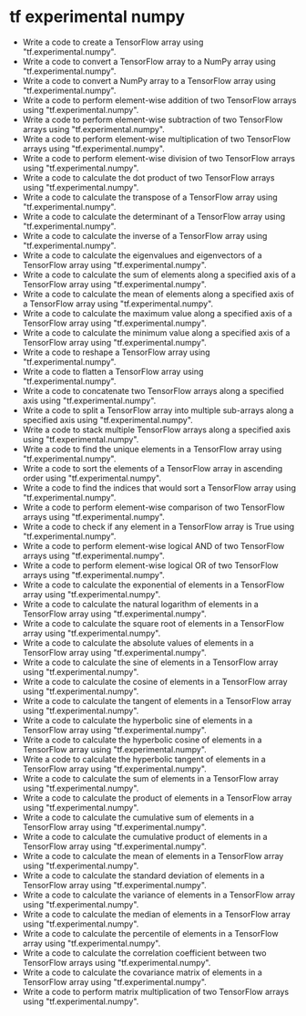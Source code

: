 # tf experimental numpy

- Write a code to create a TensorFlow array using "tf.experimental.numpy".
- Write a code to convert a TensorFlow array to a NumPy array using "tf.experimental.numpy".
- Write a code to convert a NumPy array to a TensorFlow array using "tf.experimental.numpy".
- Write a code to perform element-wise addition of two TensorFlow arrays using "tf.experimental.numpy".
- Write a code to perform element-wise subtraction of two TensorFlow arrays using "tf.experimental.numpy".
- Write a code to perform element-wise multiplication of two TensorFlow arrays using "tf.experimental.numpy".
- Write a code to perform element-wise division of two TensorFlow arrays using "tf.experimental.numpy".
- Write a code to calculate the dot product of two TensorFlow arrays using "tf.experimental.numpy".
- Write a code to calculate the transpose of a TensorFlow array using "tf.experimental.numpy".
- Write a code to calculate the determinant of a TensorFlow array using "tf.experimental.numpy".
- Write a code to calculate the inverse of a TensorFlow array using "tf.experimental.numpy".
- Write a code to calculate the eigenvalues and eigenvectors of a TensorFlow array using "tf.experimental.numpy".
- Write a code to calculate the sum of elements along a specified axis of a TensorFlow array using "tf.experimental.numpy".
- Write a code to calculate the mean of elements along a specified axis of a TensorFlow array using "tf.experimental.numpy".
- Write a code to calculate the maximum value along a specified axis of a TensorFlow array using "tf.experimental.numpy".
- Write a code to calculate the minimum value along a specified axis of a TensorFlow array using "tf.experimental.numpy".
- Write a code to reshape a TensorFlow array using "tf.experimental.numpy".
- Write a code to flatten a TensorFlow array using "tf.experimental.numpy".
- Write a code to concatenate two TensorFlow arrays along a specified axis using "tf.experimental.numpy".
- Write a code to split a TensorFlow array into multiple sub-arrays along a specified axis using "tf.experimental.numpy".
- Write a code to stack multiple TensorFlow arrays along a specified axis using "tf.experimental.numpy".
- Write a code to find the unique elements in a TensorFlow array using "tf.experimental.numpy".
- Write a code to sort the elements of a TensorFlow array in ascending order using "tf.experimental.numpy".
- Write a code to find the indices that would sort a TensorFlow array using "tf.experimental.numpy".
- Write a code to perform element-wise comparison of two TensorFlow arrays using "tf.experimental.numpy".
- Write a code to check if any element in a TensorFlow array is True using "tf.experimental.numpy".
- Write a code to perform element-wise logical AND of two TensorFlow arrays using "tf.experimental.numpy".
- Write a code to perform element-wise logical OR of two TensorFlow arrays using "tf.experimental.numpy".
- Write a code to calculate the exponential of elements in a TensorFlow array using "tf.experimental.numpy".
- Write a code to calculate the natural logarithm of elements in a TensorFlow array using "tf.experimental.numpy".
- Write a code to calculate the square root of elements in a TensorFlow array using "tf.experimental.numpy".
- Write a code to calculate the absolute values of elements in a TensorFlow array using "tf.experimental.numpy".
- Write a code to calculate the sine of elements in a TensorFlow array using "tf.experimental.numpy".
- Write a code to calculate the cosine of elements in a TensorFlow array using "tf.experimental.numpy".
- Write a code to calculate the tangent of elements in a TensorFlow array using "tf.experimental.numpy".
- Write a code to calculate the hyperbolic sine of elements in a TensorFlow array using "tf.experimental.numpy".
- Write a code to calculate the hyperbolic cosine of elements in a TensorFlow array using "tf.experimental.numpy".
- Write a code to calculate the hyperbolic tangent of elements in a TensorFlow array using "tf.experimental.numpy".
- Write a code to calculate the sum of elements in a TensorFlow array using "tf.experimental.numpy".
- Write a code to calculate the product of elements in a TensorFlow array using "tf.experimental.numpy".
- Write a code to calculate the cumulative sum of elements in a TensorFlow array using "tf.experimental.numpy".
- Write a code to calculate the cumulative product of elements in a TensorFlow array using "tf.experimental.numpy".
- Write a code to calculate the mean of elements in a TensorFlow array using "tf.experimental.numpy".
- Write a code to calculate the standard deviation of elements in a TensorFlow array using "tf.experimental.numpy".
- Write a code to calculate the variance of elements in a TensorFlow array using "tf.experimental.numpy".
- Write a code to calculate the median of elements in a TensorFlow array using "tf.experimental.numpy".
- Write a code to calculate the percentile of elements in a TensorFlow array using "tf.experimental.numpy".
- Write a code to calculate the correlation coefficient between two TensorFlow arrays using "tf.experimental.numpy".
- Write a code to calculate the covariance matrix of elements in a TensorFlow array using "tf.experimental.numpy".
- Write a code to perform matrix multiplication of two TensorFlow arrays using "tf.experimental.numpy".